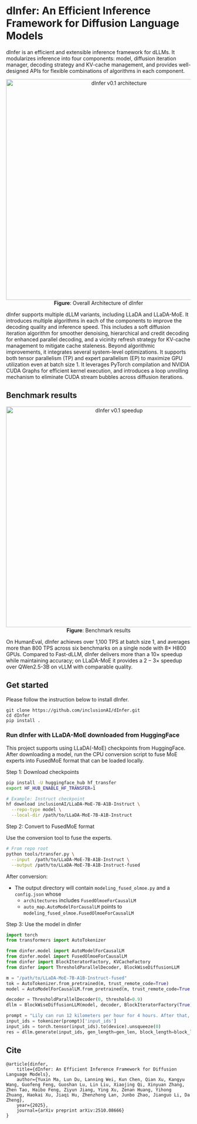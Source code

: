# dInfer: An Efficient Inference Framework for Diffusion Language Models

dInfer is an efficient and extensible inference framework for dLLMs. It modularizes inference into four components:
model, diffusion iteration manager, decoding strategy and KV-cache management, and provides well-designed APIs for
flexible combinations of algorithms in each component.

<p align="center">
  <img src="https://raw.githubusercontent.com/inclusionAI/dInfer/refs/heads/master/assets/Framework2.png" alt="dInfer v0.1 architecture" width="600">
  <br>
  <b>Figure</b>: Overall Architecture of dInfer
</p>

dInfer supports multiple dLLM variants, including LLaDA and LLaDA-MoE. It introduces multiple algorithms in each of
the components to improve the decoding quality and inference speed. This includes a soft diffusion iteration algorithm
for smoother denoising, hierarchical and credit decoding for enhanced parallel decoding, and a vicinity refresh strategy
for KV-cache management to mitigate cache staleness.
Beyond algorithmic improvements, it integrates several system-level optimizations. It supports both tensor parallelism
(TP) and expert parallelism (EP) to maximize GPU utilization even at batch size 1. It leverages PyTorch compilation and
NVIDIA CUDA Graphs for efficient kernel execution, and introduces a loop unrolling mechanism to eliminate CUDA stream
bubbles across diffusion iterations.

## Benchmark results

<p align="center">
  <img src="https://raw.githubusercontent.com/inclusionAI/dInfer/refs/heads/master/assets/dinfer_tps.png" alt="dInfer v0.1 speedup" width="600">
  <br>
  <b>Figure</b>: Benchmark results
</p>

On HumanEval, dInfer achieves over 1,100 TPS at batch size 1, and averages more than 800 TPS across six benchmarks on
a single node with $8\times$ H800 GPUs. Compared to Fast-dLLM, dInfer delivers more than a $10\times$ speedup while
maintaining accuracy; on LLaDA-MoE it provides a $2-3\times$ speedup over QWen2.5-3B on vLLM with comparable quality.

## Get started

Please follow the instruction below to install dInfer.

```
git clone https://github.com/inclusionAI/dInfer.git
cd dInfer
pip install .
```

### Run dInfer with LLaDA-MoE downloaded from HuggingFace

This project supports using LLaDA(-MoE) checkpoints from HuggingFace. After downloading a model, run the CPU conversion script to fuse MoE experts into FusedMoE format that can be loaded locally.

Step 1: Download checkpoints

```bash
pip install -U huggingface_hub hf_transfer
export HF_HUB_ENABLE_HF_TRANSFER=1

# Example: Instruct checkpoint
hf download inclusionAI/LLaDA-MoE-7B-A1B-Instruct \
  --repo-type model \
  --local-dir /path/to/LLaDA-MoE-7B-A1B-Instruct
```

Step 2: Convert to FusedMoE format

Use the conversion tool to fuse the experts.

```bash
# From repo root
python tools/transfer.py \
  --input  /path/to/LLaDA-MoE-7B-A1B-Instruct \
  --output /path/to/LLaDA-MoE-7B-A1B-Instruct-fused
```

After conversion:
- The output directory will contain `modeling_fused_olmoe.py` and a `config.json` whose
  - `architectures` includes `FusedOlmoeForCausalLM`
  - `auto_map.AutoModelForCausalLM` points to `modeling_fused_olmoe.FusedOlmoeForCausalLM`

Step 3: Use the model in dInfer

```python
import torch
from transformers import AutoTokenizer

from dinfer.model import AutoModelForCausalLM
from dinfer.model import FusedOlmoeForCausalLM
from dinfer import BlockIteratorFactory, KVCacheFactory
from dinfer import ThresholdParallelDecoder, BlockWiseDiffusionLLM

m = "/path/to/LLaDA-MoE-7B-A1B-Instruct-fused"
tok = AutoTokenizer.from_pretrained(m, trust_remote_code=True)
model = AutoModelForCausalLM.from_pretrained(m, trust_remote_code=True, torch_dtype="bfloat16")

decoder = ThresholdParallelDecoder(0, threshold=0.9)
dllm = BlockWiseDiffusionLLM(model, decoder, BlockIteratorFactory(True), cache_factory=KVCacheFactory('dual'))

prompt = "Lily can run 12 kilometers per hour for 4 hours. After that, she can run 6 kilometers per hour. How many kilometers can she run in 8 hours?"
input_ids = tokenizer(prompt)['input_ids']
input_ids = torch.tensor(input_ids).to(device).unsqueeze(0)
res = dllm.generate(input_ids, gen_length=gen_len, block_length=block_len)
```

## Cite

```
@article{dinfer,
    title={dInfer: An Efficient Inference Framework for Diffusion Language Models},
    author={Yuxin Ma, Lun Du, Lanning Wei, Kun Chen, Qian Xu, Kangyu Wang, Guofeng Feng, Guoshan Lu, Lin Liu, Xiaojing Qi, Xinyuan Zhang, Zhen Tao, Haibo Feng, Ziyun Jiang, Ying Xu, Zenan Huang, Yihong Zhuang, Haokai Xu, Jiaqi Hu, Zhenzhong Lan, Junbo Zhao, Jianguo Li, Da Zheng},
    year={2025},
    journal={arXiv preprint arXiv:2510.08666}
}
```
